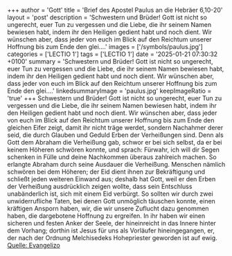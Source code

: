 +++
author = 'Gott'
title = 'Brief des Apostel Paulus an die Hebräer 6,10-20'
layout = 'post'
description = 'Schwestern und Brüder! Gott ist nicht so ungerecht, euer Tun zu vergessen und die Liebe, die ihr seinem Namen bewiesen habt, indem ihr den Heiligen gedient habt und noch dient. Wir wünschen aber, dass jeder von euch im Blick auf den Reichtum unserer Hoffnung bis zum Ende den glei....'
images = ['/symbols/paulus.jpg']
categories = ['LECTIO 1']
tags = ['LECTIO 1']
date = '2025-01-21 07:30:32 +0100'
summary = 'Schwestern und Brüder! Gott ist nicht so ungerecht, euer Tun zu vergessen und die Liebe, die ihr seinem Namen bewiesen habt, indem ihr den Heiligen gedient habt und noch dient. Wir wünschen aber, dass jeder von euch im Blick auf den Reichtum unserer Hoffnung bis zum Ende den glei....'
linkedsummaryImage = 'paulus.jpg'
keepImageRatio = 'true'
+++
Schwestern und Brüder! Gott ist nicht so ungerecht, euer Tun zu vergessen und die Liebe, die ihr seinem Namen bewiesen habt, indem ihr den Heiligen gedient habt und noch dient.
Wir wünschen aber, dass jeder von euch im Blick auf den Reichtum unserer Hoffnung bis zum Ende den gleichen Eifer zeigt,
damit ihr nicht träge werdet, sondern Nachahmer derer seid, die durch Glauben und Geduld Erben der Verheißungen sind.<!--more-->
Denn als Gott dem Abraham die Verheißung gab, schwor er bei sich selbst, da er bei keinem Höheren schwören konnte,
und sprach: Fürwahr, ich will dir Segen schenken in Fülle und deine Nachkommen überaus zahlreich machen.
So erlangte Abraham durch seine Ausdauer die Verheißung.
Menschen nämlich schwören bei dem Höheren; der Eid dient ihnen zur Bekräftigung und schließt jeden weiteren Einwand aus;
deshalb hat Gott, weil er den Erben der Verheißung ausdrücklich zeigen wollte, dass sein Entschluss unabänderlich ist, sich mit einem Eid verbürgt.
So sollten wir durch zwei unwiderrufliche Taten, bei denen Gott unmöglich täuschen konnte, einen kräftigen Ansporn haben, wir, die wir unsere Zuflucht dazu genommen haben, die dargebotene Hoffnung zu ergreifen.
In ihr haben wir einen sicheren und festen Anker der Seele, der hineinreicht in das Innere hinter dem Vorhang;
dorthin ist Jesus für uns als Vorläufer hineingegangen, er, der nach der Ordnung Melchisedeks Hohepriester geworden ist auf ewig.<br> [Quelle: Evangelizo](https://evangeliumtagfuertag.org/DE/gospel)